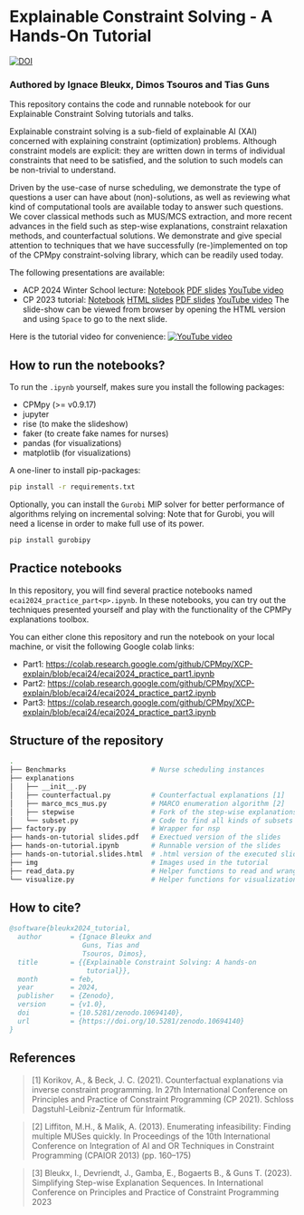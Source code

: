 # Explainable Constraint Solving - A Hands-On Tutorial
[![DOI](https://zenodo.org/badge/DOI/10.5281/zenodo.10694140.svg)](https://doi.org/10.5281/zenodo.10694140)

### Authored by Ignace Bleukx, Dimos Tsouros and Tias Guns

This repository contains the code and runnable notebook for our Explainable Constraint Solving tutorials and talks. 

Explainable constraint solving is a sub-field of explainable AI (XAI) concerned with explaining constraint (optimization) problems. 
Although constraint models are explicit: they are written down in terms of individual constraints that need to be satisfied, and the solution to such models can be non-trivial to understand.

Driven by the use-case of nurse scheduling, we demonstrate the type of questions a user can have about (non)-solutions, as well as reviewing what kind of computational tools are available today to answer such questions. 
We cover classical methods such as MUS/MCS extraction, and more recent advances in the field such as step-wise explanations, constraint relaxation methods, and counterfactual solutions.
We demonstrate and give special attention to techniques that we have successfully (re-)implemented on top of the CPMpy constraint-solving library, which can be readily used today.

The following presentations are available:

* ACP 2024 Winter School lecture: [Notebook](https://github.com/CPMpy/XCP-explain/blob/main/acp24-sumschool-xcp.ipynb) [PDF slides](https://github.com/CPMpy/XCP-explain/blob/main/acp24-sumschool-xcp.slides.pdf) [YouTube video](https://youtu.be/nGr4lbgRvzw)
* CP 2023 tutorial: [Notebook](https://github.com/CPMpy/XCP-explain/blob/main/hands-on-tutorial.ipynb) [HTML slides](https://raw.githack.com/CPMpy/CP23-tutorial/main/hands-on-tutorial.slides.html#/1) [PDF slides](https://github.com/CPMpy/XCP-explain/blob/main/hands-on-tutorial%20slides.pdf) [YouTube video](https://www.youtube.com/watch?v=V9DPHZq0gXk)
The slide-show can be viewed from browser by opening the HTML version and using `Space` to go to the next slide.

Here is the tutorial video for convenience:
[![YouTube video](img/tutorial_thumbnail.png)](https://www.youtube.com/watch?v=V9DPHZq0gXk)

## How to run the notebooks?

To run the `.ipynb` yourself, makes sure you install the following packages:
- CPMpy (>= v0.9.17)
- jupyter
- rise (to make the slideshow)
- faker (to create fake names for nurses)
- pandas (for visualizations)
- matplotlib (for visualizations)

A one-liner to install pip-packages:

```bash
pip install -r requirements.txt
```

Optionally, you can install the `Gurobi` MIP solver for better performance of algorithms relying on incremental solving:
Note that for Gurobi, you will need a license in order to make full use of its power.

```bash
pip install gurobipy
```

## Practice notebooks

In this repository, you will find several practice notebooks named `ecai2024_practice_part<p>.ipynb`.
In these notebooks, you can try out the techniques presented yourself and play with the functionality of the CPMPy explanations toolbox.

You can either clone this repository and run the notebook on your local machine, or visit the following Google colab links:

- Part1: https://colab.research.google.com/github/CPMpy/XCP-explain/blob/ecai24/ecai2024_practice_part1.ipynb
- Part2: https://colab.research.google.com/github/CPMpy/XCP-explain/blob/ecai24/ecai2024_practice_part2.ipynb
- Part3: https://colab.research.google.com/github/CPMpy/XCP-explain/blob/ecai24/ecai2024_practice_part3.ipynb

## Structure of the repository
```bash
.
├── Benchmarks                     # Nurse scheduling instances
├── explanations
│   ├── __init__.py
│   ├── counterfactual.py          # Counterfactual explanations [1]
│   ├── marco_mcs_mus.py           # MARCO enumeration algorithm [2]
│   ├── stepwise                   # Fork of the step-wise explanations repo [3]
│   └── subset.py                  # Code to find all kinds of subsets of constraints
├── factory.py                     # Wrapper for nsp
├── hands-on-tutorial slides.pdf   # Exectued version of the slides
├── hands-on-tutorial.ipynb        # Runnable version of the slides
├── hands-on-tutorial.slides.html  # .html version of the executed slides
├── img                            # Images used in the tutorial
├── read_data.py                   # Helper functions to read and wrangle NSP data
└── visualize.py                   # Helper functions for visualization of constraints and solutions
```

## How to cite?
```bibtex
@software{bleukx2024_tutorial,
  author       = {Ignace Bleukx and
                  Guns, Tias and
                  Tsouros, Dimos},
  title        = {{Explainable Constraint Solving: A hands-on 
                   tutorial}},
  month        = feb,
  year         = 2024,
  publisher    = {Zenodo},
  version      = {v1.0},
  doi          = {10.5281/zenodo.10694140},
  url          = {https://doi.org/10.5281/zenodo.10694140}
}
```

## References

> [1] Korikov, A., & Beck, J. C. (2021). Counterfactual explanations via inverse constraint programming. In 27th International Conference on Principles and Practice of Constraint Programming (CP 2021). Schloss Dagstuhl-Leibniz-Zentrum für Informatik.

> [2] Liffiton, M.H., & Malik, A. (2013). Enumerating infeasibility: Finding multiple MUSes quickly. In Proceedings of the 10th International Conference on Integration of AI and OR Techniques in Constraint Programming (CPAIOR 2013) (pp. 160–175)

> [3] Bleukx, I., Devriendt, J., Gamba, E., Bogaerts B., & Guns T. (2023). Simplifying Step-wise Explanation Sequences. In International Conference on Principles and Practice of Constraint Programming 2023
